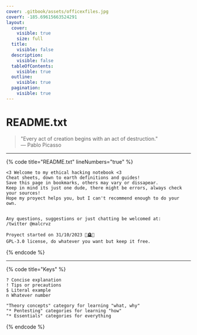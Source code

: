 ```yaml
---
cover: .gitbook/assets/officexfiles.jpg
coverY: -185.69615663524291
layout:
  cover:
    visible: true
    size: full
  title:
    visible: false
  description:
    visible: false
  tableOfContents:
    visible: true
  outline:
    visible: true
  pagination:
    visible: true
---
```


# README.txt



> "Every act of creation begins with an act of destruction."\
> — Pablo Picasso





***

{% code title="README.txt" lineNumbers="true" %}
```
<3 Welcome to my ethical hacking notebook <3
Cheat sheets, down to earth definitions and guides!
Save this page in bookmarks, others may vary or dissapear.
Keep in mind its just one dude, there might be errors, always check your sources!
Hope my proyect helps you, but I can't recommend enough to do your own.


Any questions, suggestions or just chatting be welcomed at: 
/twitter @malcrvz

Proyect started on 31/10/2023 🎃🪦💀
GPL-3.0 license, do whatever you want but keep it free.
```
{% endcode %}

***

{% code title="Keys" %}
```
? Concise explanation 
! Tips or precautions
$ Literal example
n Whatever number

"Theory concepts" category for learning "what, why"
"* Pentesting" categories for learning "how"
"* Essentials" categories for everything
```
{% endcode %}
